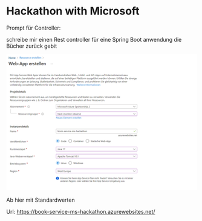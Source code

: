 # Hackathon with Microsoft

Prompt für Controller: 

schreibe mir einen Rest controller für eine Spring Boot anwendung die Bücher zurück gebit

![img.png](images/img.png)

Ab hier mit Standardwerten

Url: https://book-service-ms-hackathon.azurewebsites.net/